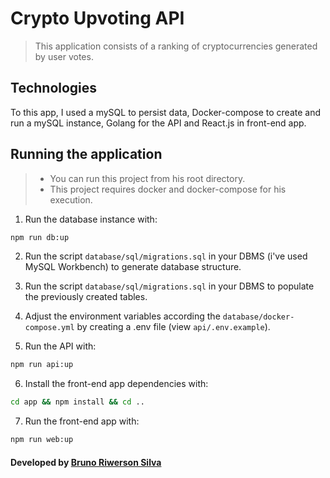 # Crypto Upvoting API
> This application consists of a ranking of cryptocurrencies generated by user votes.

## Technologies
To this app, I used a mySQL to persist data, Docker-compose to create and run a mySQL instance, Golang for the API and React.js in front-end app.

## Running the application
> - You can run this project from his root directory.
> - This project requires docker and docker-compose for his execution.

1. Run the database instance with:
~~~bash
npm run db:up
~~~

2. Run the script `database/sql/migrations.sql` in your DBMS (i've used MySQL Workbench) to generate database structure.

3. Run the script `database/sql/migrations.sql` in your DBMS to populate the previously created tables.

4. Adjust the environment variables according the `database/docker-compose.yml` by creating a .env file (view `api/.env.example`).

5. Run the API with:
~~~bash
npm run api:up
~~~

6. Install the front-end app dependencies with:
~~~bash
cd app && npm install && cd ..
~~~

7. Run the front-end app with:
~~~bash
npm run web:up
~~~

#### Developed by [Bruno Riwerson Silva](https://www.linkedin.com/in/bruno-riwerson/)